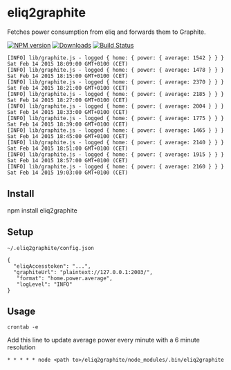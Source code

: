 # eliq2graphite
Fetches power consumption from eliq and forwards them to Graphite.

[![NPM version][npm-image]][npm-url] [![Downloads][downloads-image]][npm-url] [![Build Status][travis-image]][travis-url]

```
[INFO] lib/graphite.js - logged { home: { power: { average: 1542 } } } Sat Feb 14 2015 18:09:00 GMT+0100 (CET)
[INFO] lib/graphite.js - logged { home: { power: { average: 1478 } } } Sat Feb 14 2015 18:15:00 GMT+0100 (CET)
[INFO] lib/graphite.js - logged { home: { power: { average: 2370 } } } Sat Feb 14 2015 18:21:00 GMT+0100 (CET)
[INFO] lib/graphite.js - logged { home: { power: { average: 2185 } } } Sat Feb 14 2015 18:27:00 GMT+0100 (CET)
[INFO] lib/graphite.js - logged { home: { power: { average: 2004 } } } Sat Feb 14 2015 18:33:00 GMT+0100 (CET)
[INFO] lib/graphite.js - logged { home: { power: { average: 1775 } } } Sat Feb 14 2015 18:39:00 GMT+0100 (CET)
[INFO] lib/graphite.js - logged { home: { power: { average: 1465 } } } Sat Feb 14 2015 18:45:00 GMT+0100 (CET)
[INFO] lib/graphite.js - logged { home: { power: { average: 2140 } } } Sat Feb 14 2015 18:51:00 GMT+0100 (CET)
[INFO] lib/graphite.js - logged { home: { power: { average: 1915 } } } Sat Feb 14 2015 18:57:00 GMT+0100 (CET)
[INFO] lib/graphite.js - logged { home: { power: { average: 2160 } } } Sat Feb 14 2015 19:03:00 GMT+0100 (CET)
```

## Install
npm install eliq2graphite

## Setup

``~/.eliq2graphite/config.json``

```
{
  "eliqAccesstoken": "...",
  "graphiteUrl": "plaintext://127.0.0.1:2003/",
   "format": "home.power.average",
   "logLevel": "INFO"
}
```

## Usage

```
crontab -e
```

Add this line to update average power every minute with a 6 minute resolution
```
* * * * * node <path to>/eliq2graphite/node_modules/.bin/eliq2graphite
```

[npm-url]: https://npmjs.org/package/eliq2graphite
[downloads-image]: http://img.shields.io/npm/dm/eliq2graphite.svg
[npm-image]: http://img.shields.io/npm/v/eliq2graphite.svg
[travis-url]: https://travis-ci.org/ashpool/eliq2graphite
[travis-image]: http://img.shields.io/travis/ashpool/eliq2graphite.svg
